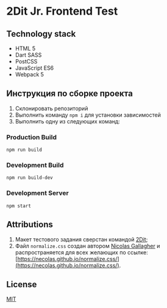 # 2Dit Jr. Frontend Test

## Technology stack

- HTML 5
- Dart SASS
- PostCSS
- JavaScript ES6
- Webpack 5

## Инструкция по сборке проекта

1. Склонировать репозиторий
2. Выполнить команду `npm i` для установки зависимостей
3. Выполнить одну из следующих команд:

### Production Build

```
npm run build
```

### Development Build

```
npm run build-dev
```

### Development Server

```
npm start
```

## Attributions
1. Макет тестового задания сверстан командой [2Dit](https://github.com/studio2dit);
2. Файл `normalize.css` создан автором [Nicolas Gallagher](http://nicolasgallagher.com/) и распространяется для всех желающих по ссылке: [https://necolas.github.io/normalize.css/](https://necolas.github.io/normalize.css/).

## License

[MIT](LICENSE.md)